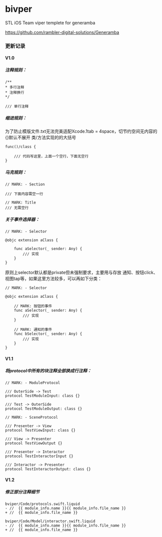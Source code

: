 # bivper

STL iOS Team viper templete for generamba

https://github.com/rambler-digital-solutions/Generamba

### 更新记录
#### V1.0
##### 注释规则：

```
/**
* 多行注释
* 注释换行
*/
```

```
/// 单行注释
```

##### 缩进规则：
为了防止模版文件.txt无法完美适配Xcode.1tab = 4space，切节约空间无内容的{}默认不展开
类/方法实现的的大括号

```
func()/class {
    
    /// 代码写这里，上面一个空行，下面无空行
}
```


##### 马克规则：

```
// MARK: - Section

/// 下面内容需空一行
```

```
// MARK: Title
/// 无需空行
```

##### 关于事件选择器：


```
// MARK: - Selector

@objc extension aClass {

    func aSelector(_ sender: Any) {
        /// 实现
    }
}
```
原则上selector默认都是private但未强制要求，主要用与存放
通知、按钮click、视图tap等，如果这里方法较多，可以再如下分类：

```
// MARK: - Selector

@objc extension aClass {

    // MARK: 按钮的事件
    func aSelector(_ sender: Any) {
        /// 实现
    }
    
    // MARK: 通知的事件
    func bSelector(_ sender: Any) {
        /// 实现
    }
}
```

#### V1.1

##### 将protocol中所有的块注释全部换成行注释：

```
// MARK: - ModuleProtocol

/// OuterSide -> Test
protocol TestModuleInput: class {}

/// Test -> OuterSide
protocol TestModuleOutput: class {}

// MARK: - SceneProtocol

/// Presenter -> View
protocol TestViewInput: class {}

/// View -> Presenter
protocol TestViewOutput {}

/// Presenter -> Interactor
protocol TestInteractorInput {}

/// Interactor -> Presenter
protocol TestInteractorOutput: class {}
```

#### V1.2

##### 修正部分注释细节

```
bviper/Code/protocols.swift.liquid
- //  {{ module_info.name }}{{ module_info.file_name }}
+ //  {{ module_info.file_name }}

bviper/Code/Model/interactor.swift.liquid
- //  {{ module_info.name }}{{ module_info.file_name }}
+ //  {{ module_info.file_name }}
```
